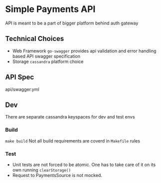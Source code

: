 # Simple Payments API
API is meant to be a part of bigger platform behind auth gateway

## Technical Choices
* Web Framework
  `go-swagger` provides api validation and error handling based API swagger specification
* Storage
  `cassandra` platform choice

## API Spec
api/swagger.yml
## Dev
There are separate cassandra keyspaces for dev and test envs
### Build
`make build`
Not all build requirements are coverd in `Makefile` rules
### Test
* Unit tests are not forced to be atomic. One has to take care of it on its own running `clearStorage()`
* Request to PaymentsSource is not mocked.
